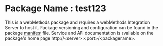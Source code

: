 # Package Name : test123
This is a webMethods package and requires a webMethods Integration Server to host it. Package versioning and configuration can be found in the package [manifest](./test123/manifest.v3) file. Service and API documentation is available on the package's home page http://&lt;server&gt;:&lt;port&gt;/&lt;packagename>.